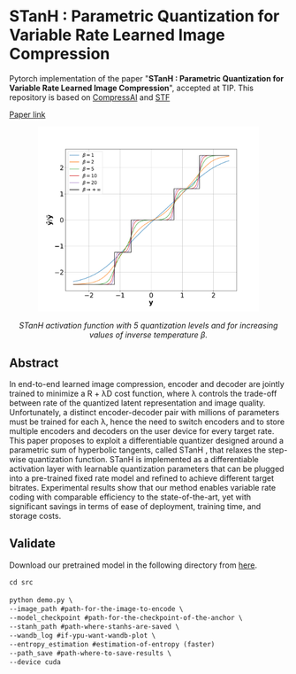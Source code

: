 # STanH : Parametric Quantization for Variable Rate Learned Image Compression


Pytorch implementation of the paper "**STanH : Parametric Quantization for Variable Rate Learned Image Compression**",  accepted at TIP. This repository is based on [CompressAI](https://github.com/InterDigitalInc/CompressAI) and [STF](https://github.com/Googolxx/STF)

[Paper link](https://arxiv.org/abs/2410.00557)


<div align="center">
<img src="imgs/stanh.pdf" alt="stanh" width="400"/>
<p><em>STanH activation function with 5 quantization
levels and for increasing values of inverse temperature β.</em></p>
</div>


## Abstract
In end-to-end learned image compression, encoder
and decoder are jointly trained to minimize a R + λD cost
function, where λ controls the trade-off between rate of the
quantized latent representation and image quality. Unfortunately,
a distinct encoder-decoder pair with millions of parameters must
be trained for each λ, hence the need to switch encoders and
to store multiple encoders and decoders on the user device for
every target rate. This paper proposes to exploit a differentiable
quantizer designed around a parametric sum of hyperbolic
tangents, called STanH , that relaxes the step-wise quantization
function. STanH is implemented as a differentiable activation
layer with learnable quantization parameters that can be plugged
into a pre-trained fixed rate model and refined to achieve different
target bitrates. Experimental results show that our method
enables variable rate coding with comparable efficiency to the
state-of-the-art, yet with significant savings in terms of ease of
deployment, training time, and storage costs.






## Validate

Download our pretrained model in the following directory from [here](https://drive.google.com/drive/folders/1LJ6nmQZJyMaJKFzr-sb2C9m9oxHE5pE5).

```
cd src 

python demo.py \
--image_path #path-for-the-image-to-encode \ 
--model_checkpoint #path-for-the-checkpoint-of-the-anchor \
--stanh_path #path-where-stanhs-are-saved \ 
--wandb_log #if-ypu-want-wandb-plot \ 
--entropy_estimation #estimation-of-entropy (faster) 
--path_save #path-where-to-save-results \
--device cuda
```

